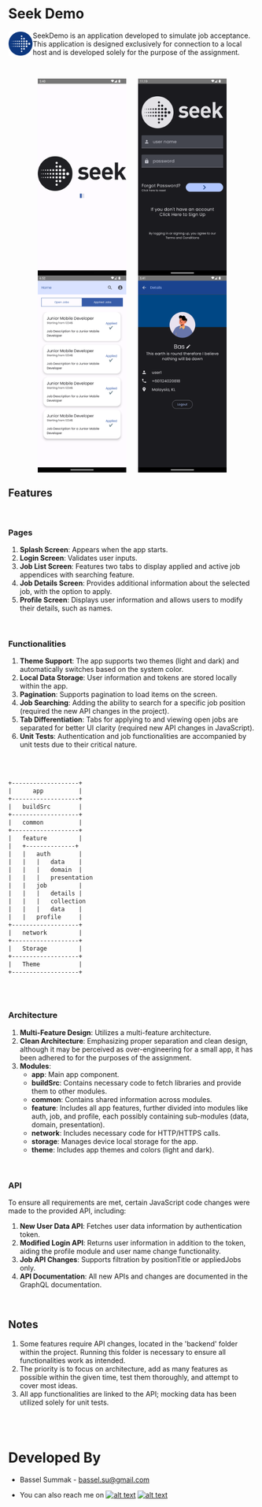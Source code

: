 # Seek Demo

<img align="left" width="50" height="50" src="./screenshots/iconseek.png" alt="image_name png" />

SeekDemo is an application developed to simulate job acceptance. This application is designed exclusively for connection to a local host and is developed solely for the purpose of the assignment.

<br />


<p align="center"">
    <img align="center" width="180" height="400" src="./screenshots/1.png" hspace="10" />
    <img align="center" width="180" height="400" src="./screenshots/2.png" hspace="10"/>
    <img align="center" width="180" height="400" src="./screenshots/3.png" hspace="10"/>
    <img align="center" width="180" height="400" src="./screenshots/4.png" hspace="10"/>
</p>

## Features
<br />

### Pages
1. **Splash Screen**: Appears when the app starts.
2. **Login Screen**: Validates user inputs.
3. **Job List Screen**: Features two tabs to display applied and active job appendices with searching feature.
4. **Job Details Screen**: Provides additional information about the selected job, with the option to apply.
5. **Profile Screen**: Displays user information and allows users to modify their details, such as names.

<br />

### Functionalities
1. **Theme Support**: The app supports two themes (light and dark) and automatically switches based on the system color.
2. **Local Data Storage**: User information and tokens are stored locally within the app.
3. **Pagination**: Supports pagination to load items on the screen.
4. **Job Searching**: Adding the ability to search for a specific job position (required the new API changes in the project).
5. **Tab Differentiation**: Tabs for applying to and viewing open jobs are separated for better UI clarity (required new API changes in JavaScript).
6. **Unit Tests**: Authentication and job functionalities are accompanied by unit tests due to their critical nature.

<br />



```Text

+-------------------+
|      app          |
+-------------------+
|   buildSrc        |
+-------------------+
|   common          |
+-------------------+
|   feature         |
|   +--------------+
|   |   auth        |
|   |   |   data    |
|   |   |   domain  |
|   |   |   presentation
|   |   job         |
|   |   |   details |
|   |   |   collection
|   |   |   data    |
|   |   profile     |
+-------------------+
|   network         |
+-------------------+
|   Storage         |
+-------------------+
|   Theme           |
+-------------------+


```
<br />

### Architecture
1. **Multi-Feature Design**: Utilizes a multi-feature architecture.
2. **Clean Architecture**: Emphasizing proper separation and clean design, although it may be perceived as over-engineering for a small app, it has been adhered to for the purposes of the assignment.
3. **Modules**:
   - **app**: Main app component.
   - **buildSrc**: Contains necessary code to fetch libraries and provide them to other modules.
   - **common**: Contains shared information across modules.
   - **feature**: Includes all app features, further divided into modules like auth, job, and profile, each possibly containing sub-modules (data, domain, presentation).
   - **network**: Includes necessary code for HTTP/HTTPS calls.
   - **storage**: Manages device local storage for the app.
   - **theme**: Includes app themes and colors (light and dark).

<br />

### API
To ensure all requirements are met, certain JavaScript code changes were made to the provided API, including:
1. **New User Data API**: Fetches user data information by authentication token.
2. **Modified Login API**: Returns user information in addition to the token, aiding the profile module and user name change functionality.
3. **Job API Changes**: Supports filtration by positionTitle or appliedJobs only.
4. **API Documentation**: All new APIs and changes are documented in the GraphQL documentation.

<br />

## Notes
1. Some features require API changes, located in the 'backend' folder within the project. Running this folder is necessary to ensure all functionalities work as intended.
2. The priority is to focus on architecture, add as many features as possible within the given time, test them thoroughly, and attempt to cover most ideas.
3. All app functionalities are linked to the API; mocking data has been utilized solely for unit tests.






<br />
<br />



# Developed By

* Bassel Summak - <bassel.su@gmail.com>

* You can also reach me on   [![alt text][2.1]][2]  [![alt text][3.1]][3] 



[2.1]: http://i.imgur.com/P3YfQoD.png
[2]: https://www.facebook.com/Bassel.Su

[3.1]: http://i.imgur.com/tXSoThF.png
[3]: https://twitter.com/Bassel_Summak


